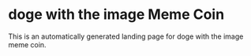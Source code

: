 # doge with the image Meme Coin

This is an automatically generated landing page for doge with the image meme coin.